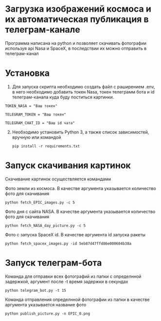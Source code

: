 # Загрузка изображений космоса и их автоматическая публикация в телеграм-канале

Программа написана на python и позволяет скачивать фотографии используя api Nasa и SpaceX, в последствии их можно отправить в телеграм-канал

# Установка 

1. Для запуска скрипта необходимо создать файл с раширением .env, в него необходимо добавить токен Nasa, токен телеграмм бота и id телеграм-канала куда буду поститься картинки.

`TOKEN_NASA = "Ваш токен"`

`TELEGRAM_TOKEN = "Ваш токен"`

`TELEGRAM_CHAT_ID = "Ваш id чата"`

2. Необходимо установить Python 3, а также список зависимостей, вручную или командой

   `pip install -r requirements.txt`

# Запуск скачивания картинок

Скачивание картинок осуществляется командами 

Фото земли из космоса. В качестве аргумента указывается количество фото для скачивания

`python fetch_EPIC_images.py -c 5`

Фото дня с сайта NASA. В качестве аргумента указывается количество фото для скачивания

`python fetch_NASA_day_picture.py -c 5`

Фото с запуска SpaceX id. В качестве аргумента id запуска ракеты

`python fetch_spacex_images.py -id 5eb87d47ffd86e000604b38a`

# Запуск телеграм-бота

Команда для отправки всех фотографий из папки с определнной задержкой, аргумент после -t время задержки в секундах

`python telegram_bot.py -t 15`

Команда отправления определнной фотографии из папки в качестве аргумента указывается название фото

`python publish_picture.py -n EPIC_0.png`
